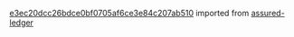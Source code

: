 [e3ec20dcc26bdce0bf0705af6ce3e84c207ab510](https://github.com/insolar/assured-ledger/commit/e3ec20dcc26bdce0bf0705af6ce3e84c207ab510) imported from [assured-ledger](https://github.com/insolar/assured-ledger)
